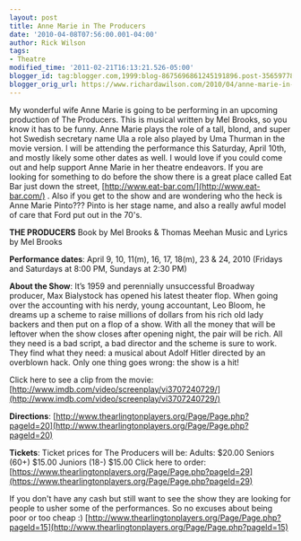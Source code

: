```yaml
---
layout: post
title: Anne Marie in The Producers
date: '2010-04-08T07:56:00.001-04:00'
author: Rick Wilson
tags:
- Theatre
modified_time: '2011-02-21T16:13:21.526-05:00'
blogger_id: tag:blogger.com,1999:blog-8675696861245191896.post-3565977878158507711
blogger_orig_url: https://www.richardawilson.com/2010/04/anne-marie-in-producers.html
---
```


My wonderful wife Anne Marie is going to be performing in an upcoming production of The Producers. This is musical written by Mel Brooks, so you know it has to be funny. Anne Marie plays the role of a tall, blond, and super hot Swedish secretary name Ula a role also played by Uma Thurman in the movie version. I will be attending the performance this Saturday, April 10th, and mostly likely some other dates as well. I would love if you could come out and help support Anne Marie in her theatre endeavors. If you are looking for something to do before the show there is a great place called Eat Bar just down the street, [http://www.eat-bar.com/](http://www.eat-bar.com/) . Also if you get to the show and are wondering who the heck is Anne Marie Pinto??? Pinto is her stage name, and also a really awful model of care that Ford put out in the 70's.

**THE PRODUCERS**
Book by Mel Brooks & Thomas Meehan
Music and Lyrics by Mel Brooks

**Performance dates**: 
April 9, 10, 11(m), 16, 17, 18(m), 23 & 24, 2010
(Fridays and Saturdays at 8:00 PM, Sundays at 2:30 PM)

**About the Show**:
It’s 1959 and perennially unsuccessful Broadway producer, Max Bialystock has opened his latest theater flop. When going over the accounting with his nerdy, young accountant, Leo Bloom, he dreams up a scheme to raise millions of dollars from his rich old lady backers and then put on a flop of a show. With all the money that will be leftover when the show closes after opening night, the pair will be rich. All they need is a bad script, a bad director and the scheme is sure to work. They find what they need: a musical about Adolf Hitler directed by an overblown hack. Only one thing goes wrong: the show is a hit!

Click here to see a clip from the movie:  [http://www.imdb.com/video/screenplay/vi3707240729/](http://www.imdb.com/video/screenplay/vi3707240729/)

**Directions**:
[http://www.thearlingtonplayers.org/Page/Page.php?pageId=20](http://www.thearlingtonplayers.org/Page/Page.php?pageId=20)

**Tickets**:
Ticket prices for The Producers will be:
Adults: $20.00
Seniors (60+) $15.00
Juniors (18-) $15.00
Click here to order:
[https://www.thearlingtonplayers.org/Page/Page.php?pageId=29](https://www.thearlingtonplayers.org/Page/Page.php?pageId=29)

If you don't have any cash but still want to see the show they are looking for people to usher some of the performances. So no excuses about being poor or too cheap :)
[http://www.thearlingtonplayers.org/Page/Page.php?pageId=15](http://www.thearlingtonplayers.org/Page/Page.php?pageId=15)

